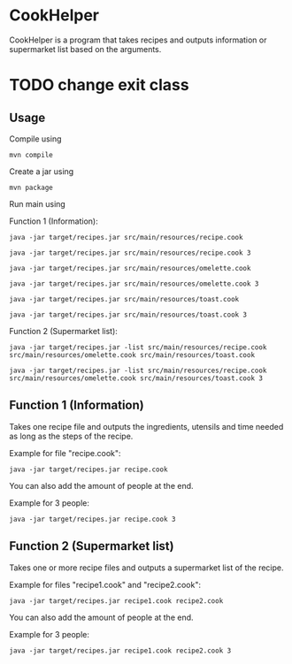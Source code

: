 # CookHelper

CookHelper is a program that takes recipes and outputs information or supermarket list based on the arguments.

# TODO change exit class

## Usage

Compile using

```
mvn compile
```

Create a jar using

```
mvn package
```

Run main using

Function 1 (Information):

```
java -jar target/recipes.jar src/main/resources/recipe.cook
```

```
java -jar target/recipes.jar src/main/resources/recipe.cook 3
```

```
java -jar target/recipes.jar src/main/resources/omelette.cook
```

```
java -jar target/recipes.jar src/main/resources/omelette.cook 3
```

```
java -jar target/recipes.jar src/main/resources/toast.cook
```

```
java -jar target/recipes.jar src/main/resources/toast.cook 3
```

Function 2 (Supermarket list):

```
java -jar target/recipes.jar -list src/main/resources/recipe.cook src/main/resources/omelette.cook src/main/resources/toast.cook
```

```
java -jar target/recipes.jar -list src/main/resources/recipe.cook src/main/resources/omelette.cook src/main/resources/toast.cook 3
```

## Function 1 (Information)

Takes one recipe file and outputs the ingredients, utensils and time needed as long as the steps of the recipe.

Example for file "recipe.cook":

```
java -jar target/recipes.jar recipe.cook
```

You can also add the amount of people at the end.

Example for 3 people:

```
java -jar target/recipes.jar recipe.cook 3
```

## Function 2 (Supermarket list)

Takes one or more recipe files and outputs a supermarket list of the recipe.

Example for files "recipe1.cook" and "recipe2.cook":

```
java -jar target/recipes.jar recipe1.cook recipe2.cook
```

You can also add the amount of people at the end.

Example for 3 people:

```
java -jar target/recipes.jar recipe1.cook recipe2.cook 3
```